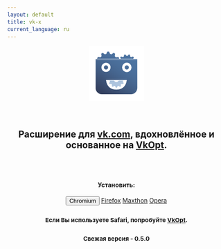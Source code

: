```yaml
---
layout: default
title: vk-x
current_language: ru
---
```


<center>

![Лого {{ site.name }}](/logo.png)

<br/>

## Расширение для [vk.com](//vk.com), вдохновлённое и основанное на [VkOpt](http://vkopt.net).

<br/>
<br/>

#### Установить:

<button class="btn btn-default btn-lg" onclick="chrome.webstore.install()">Chromium</button>
<a href="https://github.com/vk-x/vk-x/releases/download/v0.5.0/vk-x-0.5.0-firefox.xpi" class="btn btn-default btn-lg">Firefox</a>
<a href="http://extension.maxthon.com/detail/index.php?view_id=2461" class="btn btn-default btn-lg">Maxthon</a>
<a href="https://github.com/vk-x/vk-x/releases/download/v0.5.0/vk-x-0.5.0-opera.oex" class="btn btn-default btn-lg">Opera</a>
<h3><small>Если Вы используете <b>Safari</b>, попробуйте <a href="http://vkopt.net">VkOpt</a>.</small></h3>
<h3><small>Свежая версия - <b>0.5.0</b></small></h3>

</center>
